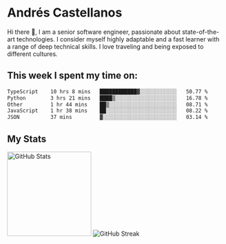 # Andrés Castellanos

Hi there 👋, I am a senior software engineer, passionate about state-of-the-art technologies. I consider myself highly adaptable and a fast learner with a range of deep technical skills. I love traveling and being exposed to different cultures.

## This week I spent my time on:

<!--START_SECTION:waka-->

```txt
TypeScript    10 hrs 8 mins   ████████████▓░░░░░░░░░░░░   50.77 %
Python        3 hrs 21 mins   ████▒░░░░░░░░░░░░░░░░░░░░   16.78 %
Other         1 hr 44 mins    ██▒░░░░░░░░░░░░░░░░░░░░░░   08.71 %
JavaScript    1 hr 38 mins    ██░░░░░░░░░░░░░░░░░░░░░░░   08.22 %
JSON          37 mins         ▓░░░░░░░░░░░░░░░░░░░░░░░░   03.14 %
```

<!--END_SECTION:waka-->

## My Stats

<img height="195" src="https://github-readme-stats.vercel.app/api?username=andrescv&show_icons=true&theme=onedark&hide_border=true&card_width=495" alt="GitHub Stats" />

<img src="https://streak-stats.demolab.com?user=andrescv&theme=one-dark-pro&hide_border=true" alt="GitHub Streak" />
